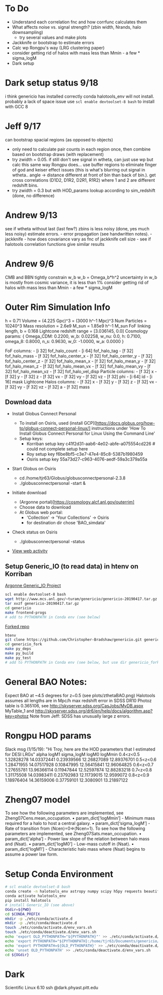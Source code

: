 # To Do
- Understand each correlation fnc and how corrfunc calculates them
- What affects noise vs. signal strength? (zbin width, Nrands, halo downsampling)
    - try several values and make plots
- Jackknife or bootstrap to estimate errors
- Calc wp Rongpu's way (LRG clustering paper)
- consider getting rid of halos with mass less than Mmin - a few * sigma_logM
- Dark setup

# Dark setup status 9/18
i think genericio has installed correctly
conda halotools_env will not install. probably a lack of space issue
use `scl enable devtoolset-8 bash` to install with GCC 8

# Jeff 9/17
can bootstrap spacial regions (as opposed to objects)
 - only need to calculate pair counts in each region once, then combine based on bootstrap draws (with replacement)
 - try zwidth = 0.05. if still don't see signal in wtheta, can just use wp but calc this same way Rongpu does... use buffer regions to eliminate finger of god and keiser effect issues (this is what's blurring out signal in wtheta.. angle -> distance different at front of bin than back of bin.). get cross correlations (D1D2, D1R2, D2R1, R1R2) where 1 and 2 are different redshift bins.
 - try zwidth = 0.3 but with HOD_params lookup according to sim_redshift (done, no difference)

# Andrew 9/13
see if wtheta without last (last few?) zbins is less noisy (done, yes much less noisy)
estimate errors.
    - error propagation (see handwritten notes).
    - jackknife - how does covariance vary as fnc of jackknife cell size
    - see if halotools correlation functions give similar results

# Andrew 9/6
CMB and BBN tightly constrain w_b
w_b = Omega_b*h^2
uncertainty in w_b is mostly from cosmic variance, it is less than 1%
consider getting rid of halos with mass less than Mmin - a few * sigma_logM


<!-- fs Outer Rim -->
# Outer Rim Simulation Info
h = 0.71
Volume = (4.225 Gpc)^3 = (3000 h^-1 Mpc)^3
Num Particles = 10240^3
Mass resolution = 2.6e9 M_sun = 1.85e9 h^-1 M_sun
FoF linking length, b = 0.168
Lightcone redshift range = [3.036145, 0.0]
Cosmology params: { Omega_CDM: 0.2200,
                    w_b: 0.02258,
                    w_nu: 0.0,
                    h: 0.7100,
                    omega_8: 0.8000,
                    n_s: 0.9630,
                    w_0: -1.0000,
                    w_a: 0.0000
                    }
<!-- fs Columns (i=integer,f=floating point, number bits size) -->
FoF columns:
    - [i 32] fof_halo_count
    - [i 64] fof_halo_tag
    - [f 32] fof_halo_mass
    - [f 32] fof_halo_center_x
    - [f 32] fof_halo_center_y
    - [f 32] fof_halo_center_z
    - [f 32] fof_halo_mean_x
    - [f 32] fof_halo_mean_y
    - [f 32] fof_halo_mean_z
    - [f 32] fof_halo_mean_vx
    - [f 32] fof_halo_mean_vy
    - [f 32] fof_halo_mean_vz
    - [f 32] fof_halo_vel_disp
Particle columns:
    - [f 32] x
    - [f 32] y
    - [f 32] z
    - [f 32] vx
    - [f 32] vy
    - [f 32] vz
    - [f 32] phi
    - [i 64] id
    - [i 16] mask
Lightcone Halos columns:
    - [f 32] x
    - [f 32] y
    - [f 32] z
    - [f 32] vx
    - [f 32] vy
    - [f 32] vz
    - [f 32] a
    - [f 32] mass
<!-- fe Columns -->

## Download data
- Install Globus Connect Personal
    * To install on Osiris, used (install GCP)[https://docs.globus.org/how-to/globus-connect-personal-linux/] instructions under 'How To Install Globus Connect Personal for Linux Using the Command Line'
    * Setup keys:
        - Korriban setup key c41f2d31-aab6-4e02-abfe-a075554cd226 # could not complete setup here
        - Roy setup key f6be8bf5-c3e7-47e4-85c8-5387b1980459
        - Osiris setup key 55a73d27-c963-4076-aedf-59a3c379a55a

- Start Globus on Osiris
    * cd /home/tjr63/Globus/globusconnectpersonal-2.3.8
    * ./globusconnectpersonal -start &
- Initiate download
    * (Argonne portal)[https://cosmology.alcf.anl.gov/outerrim]
    * Choose data to download
    * At Globus web portal:
        * 'Collection' -> 'Your Collections' -> Osiris
        * for destination dir chose 'BAO_simdata'
- Check status on Osiris
    * ./globusconnectpersonal -status
- [View web activity](https://app.globus.org/activity)


## Setup Generic_IO (to read data) in htenv on Korriban
[Argonne Generic_IO Project](https://trac.alcf.anl.gov/projects/genericio)
```bash
scl enable devtoolset-8 bash
wget http://www.mcs.anl.gov/~turam/genericio/genericio-20190417.tar.gz
tar xvzf genericio-20190417.tar.gz
cd genericio
make frontend-progs
# add to PYTHONPATH in Conda env (see below)
```

[Forked repo](https://github.com/Christopher-Bradshaw/genericio)
```bash
htenv
git clone https://github.com/Christopher-Bradshaw/genericio.git genericio_fork # fork. instructions in readme
cd genericio_fork
make py_deps
make py_build
make py_test
# add to PYTHONPATH in Conda env (see below, but use dir genericio_fork)
```
<!-- fe Outer Rim -->


<!-- fs General BAO -->
# General BAO Notes:
Expect BAO at ~4.5 degrees for z~0.5 (see plots/zthetaBAO.png)
Halotools assumes all lengths are in Mpc/h
max redshift error in SDSS DR10 Photoz table is 0.365106,
    see http://skyserver.sdss.org/CasJobs/MyDB.aspx MyTable_1 and
    http://skyserver.sdss.org/dr6/en/help/docs/algorithm.asp?key=photoz
    Note from Jeff: SDSS has unusually large z errors.
<!-- fe General BAO -->


<!-- fs General HOD  -->
# Rongpu HOD params
Slack msg (1/15/19): "Hi Troy, here are the HOD parameters that I estimated for DESI LRGs"
             alpha       logM1       sigma_logM     logM0     logMmin
0.4<z<0.5    1.32828278 14.03372441  0.23939566 12.26827089 12.89376701
0.5<z<0.6    1.28471955 14.07517928  0.10847995 12.56415841 12.96064825
0.6<z<0.7    1.27655781 13.96366114  0.11947844 12.52597874 12.88283218
0.7<z<0.8    1.31175508 14.03983411  0.23792983 12.11739015 12.9599072
0.8<z<0.9    1.18976404 14.36159006  0.37759101 12.3080901  13.21897122

# Zheng07 model
To see how the following parameters are implemented, see Zheng07Cens.mean_occupation.
• param_dict[‘logMmin’] - Minimum mass required for a halo to host a central galaxy.
• param_dict[‘sigma_logM’] - Rate of transition from ⟨Ncen⟩=0⇒⟨Ncen=1⟩.
To see how the following parameters are implemented, see Zheng07Sats.mean_occupation.
• param_dict[‘alpha’] - Power law slope of the relation between halo mass and ⟨Nsat⟩.
• param_dict[‘logM0’] - Low-mass cutoff in ⟨Nsat⟩.
• param_dict[‘logM1’] - Characteristic halo mass where ⟨Nsat⟩ begins to assume a power law form.
<!-- fe General HOD -->

<!-- fs Conda Environment Setup -->
# Setup Conda Environment
```bash
# scl enable devtoolset-8 bash
conda create -n halotools_env astropy numpy scipy h5py requests beautifulsoup4 cython python=3.7
conda activate halotools_env
pip install halotools
# install Generic_IO (see above)
OGdir=${PWD}
cd $CONDA_PREFIX
mkdir -p ./etc/conda/activate.d
mkdir -p ./etc/conda/deactivate.d
touch ./etc/conda/activate.d/env_vars.sh
touch ./etc/conda/deactivate.d/env_vars.sh
echo 'export OLD_PYTHONPATH="${PYTHONPATH}"' >> ./etc/conda/activate.d/env_vars.sh
echo 'export PYTHONPATH="${PYTHONPATH}:/home/tjr63/Documents/genericio/python"' >> ./etc/conda/activate.d/env_vars.sh
echo 'export PYTHONPATH=${OLD_PYTHONPATH}' >> ./etc/conda/deactivate.d/env_vars.sh
echo 'unset OLD_PYTHONPATH' >> ./etc/conda/deactivate.d/env_vars.sh
cd ${OGdir}
```
<!-- fe Conda Environment Setup -->


# Dark
Scientific Linux 6.10
ssh <username>@dark.phyast.pitt.edu
